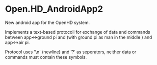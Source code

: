 # Open.HD_AndroidApp2

New android app for the OpenHD system.

Implements a text-based protocoll for exchange of data and commands between app<->ground pi and (with ground pi as man in the middle ) and 
app<->air pi.

Protocol uses '\n' (newline) and '?' as seperators, neither data or commands must contain these symbols.

